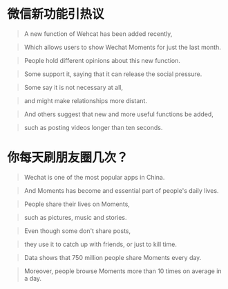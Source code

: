 # 微信新功能引热议

> A new function of Wehcat has been added recently,

> Which allows users to show Wechat Moments for just the last month.

> People hold different opinions about this new function.

> Some support it, saying that it can release the social pressure.

> Some say it is not necessary at all,

> and might make relationships more distant.

> And others suggest that new and more useful functions be added,

> such as posting videos longer than ten seconds.



# 你每天刷朋友圈几次？

> Wechat is one of the most popular apps in China.

> And Moments has become and essential part of people's daily lives.

> People share their lives on Moments,

> such as pictures, music and stories.

> Even though some don't share posts,

> they use it to catch up with friends, or just to kill time.

> Data shows that 750 million people share Moments every day.

> Moreover, people browse Moments more than 10 times on average in a day.
